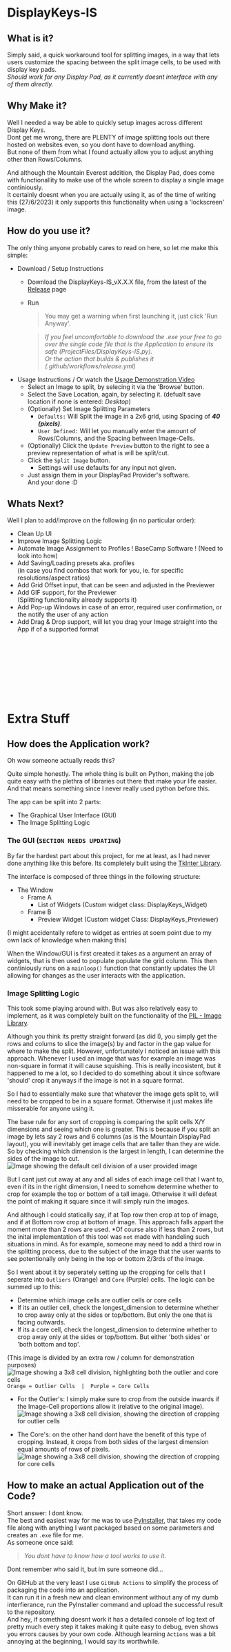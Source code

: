 # DisplayKeys-IS

## What is it?
Simply said, a quick workaround tool for splitting images, in a way that lets users customize the spacing between the split image cells, to be used with display key pads.  
_Should work for any Display Pad, as it currently doesnt interface with any of them directly._

## Why Make it?
Well I needed a way be able to quickly setup images across different Display Keys.  
Dont get me wrong, there are PLENTY of image splitting tools out there hosted on websites even, so you dont have to download anything.  
But none of them from what I found actually allow you to adjust anything other than  Rows/Columns.  

And although the Mountain Everest addition, the Display Pad, does come with functionallity to make use of the whole screen to display a single image continiously.  
It certainly doesnt when you are actually using it, as of the time of writing this (27/6/2023) it only supports this functionality when using a 'lockscreen' image.

## How do you use it?
The only thing anyone probably cares to read on here, so let me make this simple:
- Download / Setup Instructions
	- Download the DisplayKeys-IS_vX.X.X file, from the latest of the [Release](https://github.com/Neuffexx/DisplayKeys-IS/releases) page 
	- Run
		> You may get a warning when first launching it, just click 'Run Anyway'.

  		> _If you feel uncomfortable to download the .exe your free to go over the single code file that is the Application to ensure its safe (ProjectFiles/DisplayKeys-IS.py).  
  		  Or the action that builds & publishes it (.github/workflows/release.yml)_
- Usage Instructions / Or watch the [Usage Demonstration Video](https://youtu.be/D6juk_5pe5Q)
	- Select an Image to split, by selecing it via the 'Browse' button.
	- Select the Save Location, again, by selecting it. (defualt save location if none is entered: _Desktop_)
	- (Optionally) Set Image Splitting Parameters
		- `Defaults:` Will Split the image in a 2x6 grid, using Spacing of **_40 (pixels)_**.
		- `User Defined:` Will let you manually enter the amount of Rows/Columns, and the Spacing between Image-Cells.
	- (Optionally) Click the `Update Preview` button to the right to see a preview representation of what is will be split/cut.
 	- Click the `Split Image` button.
  		- Settings will use defaults for any input not given.
	- Just assign them in your DisplayPad Provider's software.  
	  And your done :D

## Whats Next?
Well I plan to add/improve on the following (in no particular order):
- Clean Up UI
- Improve Image Splitting Logic
- Automate Image Assignment to Profiles ! BaseCamp Software ! (Need to look into how)
- Add Saving/Loading presets aka. profiles  
  (in case you find combos that work for you, ie. for specific resolutions/aspect ratios)
- Add Grid Offset input, that can be seen and adjusted in the Previewer
- Add GIF support, for the Previewer  
  (Splitting functionality already supports it)
- Add Pop-up Windows in case of an error, required user confirmation, or the notify the user of any action
- Add Drag & Drop support, will let you drag your Image straight into the App if of a supported format

<pre>






	

</pre>

# Extra Stuff

## How does the Application work?
Oh wow someone actually reads this?

Quite simple honestly.
The whole thing is built on Python, making the job quite easy with the plethra of libraries out there that make your life easier.
And that means something since I never really used python before this.

The app can be split into 2 parts:
- The Graphical User Interface (GUI)
- The Image Splitting Logic

### The GUI (`SECTION NEEDS UPDATING`)
By far the hardest part about this project, for me at least, as I had never done anything like this before.
Its completely built using the [TkInter Library](https://wiki.python.org/moin/TkInter).

The interface is composed of three things in the following structure: 
- The Window
  - Frame A
    - List of Widgets (Custom widget class: DisplayKeys_Widget)
  - Frame B
    - Preview Widget (Custom widget Class: DisplayKeys_Previewer)

(I might accidentally refere to widget as entries at soem point due to my own lack of knowledge when making this)

When the Window/GUI is first created it takes as a argument an array of widgets, that is then used to populate populate the grid column.
This then continiously runs on a `mainloop()` function that constantly updates the UI allowing for changes as the user interacts with the application.



### Image Splitting Logic
This took some playing around with. But was also relatively easy to implement, as it was completely built on the functionality of the [PIL - Image Library](https://wiki.python.org/moin/PythonImagingLibrary).

Although you think its pretty straight forward (as did I), you simply get the  rows and colums to slice the image(s) by and factor in the gap value for where to make the split.
However, unfortunately I noticed an issue with this approach. Whenever I used an image that was for example an image was non-square in format it will cause squishing.
This is really incosistent, but it happened to me a lot, so I decided to do something about it since software 'should' crop it anyways if the image is not in a square format.

So I had to essentially make sure that whatever the image gets split to, will need to be cropped to be in a square format. 
Otherwise it just makes life misserable for anyone using it.

The base rule for any sort of cropping is comparing the split cells X/Y dimensions and seeing which one is greater.
This is because if you split an image by lets say 2 rows and 6 columns (as is the Mountain DisplayPad layout), you will inevitably get image cells that are taller than they are wide.
So by checking which dimension is the largest in length, I can determine the sides of the image to cut.
![Image showing the default cell division of a user provided image](https://i.imgur.com/6SoscLS.png)


But I cant just cut away at any and all sides of each image cell that I want to, even if its in the right dimension, I need to somehow determine whether to crop for example the top or bottom of a tall image.
Otherwise it will defeat the point of making it square since it will simply ruin the images.

And although I could statically say, if at Top row then crop at top of image, and if at Bottom row crop at bottom of image.
This approach falls appart the moment more than 2 rows are used. *Of course also if less than 2 rows, but the inital implementation of this tool was `not` made with handeling such situations in mind.
As for example, someone may need to add a third row in the splitting process, due to the subject of the image that the user wants to see potentionally only being in the top or bottom 2/3rds of the image.

So I went about it by seperately setting up the cropping for cells that I seperate into `Outliers` (Orange) and `Core` (Purple) cells.
The logic can be summed up to this:
- Determine which image cells are outlier cells or core cells
- If its an outlier cell, check the longest_dimension to determine whether to crop away only at the sides or top/bottom. But only the one that is facing outwards.
- If its a core cell, check the longest_dimension to determine whether to crop away only at the sides or top/bottom. But either 'both sides' or 'both bottom and top'.

(This image is divided by an extra row / column for demonstration purposes)
![Image showing a 3x8 cell division, highlighting both the outlier and core cells](https://i.imgur.com/zcCL5YL.jpg)  
`Orange = Outlier Cells  |  Purple = Core Cells`

- For the Outlier's: I simply make sure to crop from the outside inwards if the Image-Cell proportions allow it (relative to the original image).
![Image showing a 3x8 cell division, showing the direction of cropping for outlier cells](https://i.imgur.com/lsvQmNl.png)

- The Core's: on the other hand dont have the benefit of this type of cropping.
  Instead, it crops from both sides of the largest dimension equal amounts of rows of pixels.
![Image showing a 3x8 cell division, showing the direction of cropping for core cells](https://i.imgur.com/yOKNQKl.png)

## How to make an actual Application out of the Code?
Short answer: I dont know.  
The best and easiest way for me was to use [PyInstaller](https://pyinstaller.org/en/stable/#), that takes my code file along with anything I want packaged based on some parameters and creates an `.exe` file for me.  
As someone once said:   
> _You dont have to know how a tool works to use it._

Dont remember who said it, but im sure someone did...


On GitHub at the very least I use `GitHub Actions` to simplify the process of packaging the code into an application.  
It can run it in a fresh new and clean environment without any of my dumb interfierance, run the PyInstaller command and upload the successful result to the repository.  
And hey, if something doesnt work it has a detailed console of log text of pretty much every step it takes making it quite easy to debug, even shows you errors causes by your own code.
Although learning `Actions` was a bit annoying at the beginning, I would say its worthwhile.
